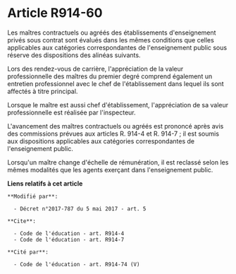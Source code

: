 # Article R914-60

Les maîtres contractuels ou agréés des établissements d'enseignement privés sous contrat sont évalués dans les mêmes
conditions que celles applicables aux catégories correspondantes de l'enseignement public sous réserve des dispositions des
alinéas suivants.

Lors des rendez-vous de carrière, l'appréciation de la valeur professionnelle des maîtres du premier degré comprend également
un entretien professionnel avec le chef de l'établissement dans lequel ils sont affectés à titre principal.

Lorsque le maître est aussi chef d'établissement, l'appréciation de sa valeur professionnelle est réalisée par l'inspecteur.

L'avancement des maîtres contractuels ou agréés est prononcé après avis des commissions prévues aux articles R. 914-4 et R.
914-7 ; il est soumis aux dispositions applicables aux catégories correspondantes de l'enseignement public.

Lorsqu'un maître change d'échelle de rémunération, il est reclassé selon les mêmes modalités que les agents exerçant dans
l'enseignement public.

**Liens relatifs à cet article**

	**Modifié par**:

	  - Décret n°2017-787 du 5 mai 2017 - art. 5

	**Cite**:

	  - Code de l'éducation - art. R914-4
	  - Code de l'éducation - art. R914-7

	**Cité par**:

	  - Code de l'éducation - art. R914-74 (V)
